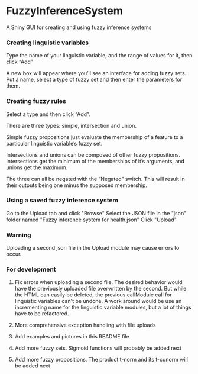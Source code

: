 # FuzzyInferenceSystem
A Shiny GUI for creating and using fuzzy inference systems


### Creating linguistic variables

Type the name of your linguistic variable, and the range of values for it, then click “Add”

A new box will appear where you’ll see an interface for adding fuzzy sets. Put a name, select a type of fuzzy set and then enter the parameters for them.


### Creating fuzzy rules

Select a type and then click “Add”.

There are three types: simple, intersection and union.

Simple fuzzy propositions just evaluate the membership of a feature to a particular linguistic variable’s fuzzy set. 

Intersections and unions can be composed of other fuzzy propositions. Intersections get the minimum of the memberships of it’s arguments, and unions get the maximum.

The three can all be negated with the “Negated” switch. This will result in their outputs being one minus the supposed membership.


### Using a saved fuzzy inference system
Go to the Upload tab and click "Browse"
Select the JSON file in the "json" folder named "Fuzzy inference system for health.json"
Click "Upload"



### Warning
Uploading a second json file in the Upload module may cause errors to occur.


### For development
1. Fix errors when uploading a second file. The desired behavior would have the previously uploaded file overwritten by the second. But while the HTML can easily be deleted, the previous callModule call for linguistic variables can't be undone. A work around would be use an incrementing name for the linguistic variable modules, but a lot of things have to be refactored.

2. More comprehensive exception handling with file uploads

3. Add examples and pictures in this README file

4. Add more fuzzy sets. Sigmoid functions will probably be added next

5. Add more fuzzy propositions. The product t-norm and its t-conorm will be added next
